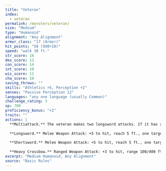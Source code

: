 ```yaml
---
title: "Veteran"
index:
  - veteran
permalink: /monsters/veteran/
size: "Medium"
type: "Humanoid"
alignment: "Any Alignment"
armor_class: "17 (Armor)"
hit_points: "58 (9d8+18)"
speed: "walk 30 ft."
str_score: 16
dex_score: 13
con_score: 14
int_score: 10
wis_score: 11
cha_score: 10
saving_throws: ""
skills: "Athletics +5, Perception +2"
senses: "Passive Perception 12"
languages: "any one language (usually Common)"
challenge_rating: 3
xp: 700
proficiency_bonus: "+2"
traits: ""
actions: |
  **Multiattack.** The veteran makes two longsword attacks. If it has a shortsword drawn, it can also make a shortsword attack.
  
  **Longsword.** Melee Weapon Attack: +5 to hit, reach 5 ft., one target. Hit: 7 (1d8 + 3) slashing damage, or 8 (1d10 + 3) slashing damage if used with two hands.
  
  **Shortsword.** Melee Weapon Attack: +5 to hit, reach 5 ft., one target. Hit: 6 (1d6 + 3) piercing damage.
  
  **Heavy Crossbow.** Ranged Weapon Attack: +3 to hit, range 100/400 ft., one target. Hit: 6 (1d10 + 1) piercing damage.
excerpt: "Medium Humanoid, Any Alignment"
source: "Basic Rules"
---
```

